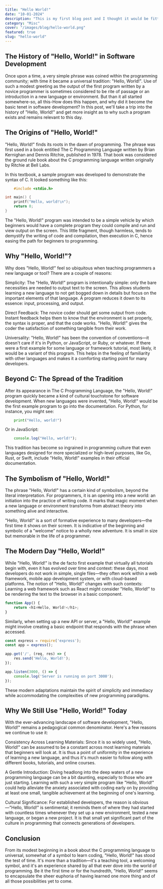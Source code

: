 ```yaml
---
title: "Hello World!"
date: "10-01-2024"
description: "This is my first blog post and I thought it would be fitting to write about the history of \"Hello, World!\" in software development. Many of us have written this simple program when learning a new programming language, but do you know where it originated from? In this post, we'll explore the history of \"Hello, World!\" and why it has become a tradition in software development."
category: "Misc"
cover: "/images/blog/hello-world.png"
featured: true
slug: "hello-world"
---
```


## The History of "Hello, World!" in Software Development

Once upon a time, a very simple phrase was coined within the programming community; with time it became a universal tradition: "Hello, World!". Use of such a modest greeting as the output of the first program written by a novice programmer is sometimes considered to be rite of passage or an introduction in a new language or environment. But than it all started somewhere-so, all this-How does this happen, and why did it become the basic tenet in software development? In this post, we'll take a trip into the history of "Hello, World!" and get more insight as to why such a program exists and remains relevant to this day.

## The Origins of "Hello, World!"

"Hello, World!" finds its roots in the dawn of programming. The phrase was first used in a book entitled The C Programming Language written by Brian Kernighan and Dennis Ritchie, published in 1978. That book was considered the ground rule book about the C programming language written originally by Ritchie at Bell Labs.

In this textbook, a sample program was developed to demonstrate the syntax of C. It looked something like this:

```c
    #include <stdio.h>

int main() {
    printf("Hello, world!\n");
    return 0;
}
```

The "Hello, World!" program was intended to be a simple vehicle by which beginners would have a complete program they could compile and run and view output on the screen. This little fragment, though harmless, tends to demystify the writing of code and compilation, then execution in C, hence easing the path for beginners to programming.

## Why "Hello, World!"?

Why does "Hello, World!" feel so ubiquitous when teaching programmers a new language or tool? There are a couple of reasons:

Simplicity: The "Hello, World!" program is intentionally simple: only the bare necessities are needed to output text to the screen. This allows students learning a new language to not get bogged down in details but focus on the important elements of that language. A program reduces it down to its essence: input, processing, and output.

Direct Feedback: The novice coder should get some output from code. Instant feedback helps them to know that the environment is set properly, the syntax is proper, and that the code works. "Hello, World!" gives the coder the satisfaction of something tangible from their work.

Universality: "Hello, World!" has been the convention of conventions—it doesn't care if it's in Python, or JavaScript, or Ruby, or whatever. If there were a first example for some language or framework tutorial, most likely, it would be a variant of this program. This helps in the feeling of familiarity with other languages and makes it a comforting starting point for many developers.

## Beyond C: The Spread of the Tradition

After its appearance in The C Programming Language, the "Hello, World!" program quickly became a kind of cultural touchstone for software development. When new languages were invented, "Hello, World!" would be the first example program to go into the documentation. For Python, for instance, you might see:

```python
    print("Hello, world!")
```

Or in JavaScript:

```javascript
    console.log("Hello, world!");
```

This tradition has become so ingrained in programming culture that even languages designed for more specialized or high-level purposes, like Go, Rust, or Swift, include "Hello, World!" examples in their official documentation.

## The Symbolism of "Hello, World!"

The phrase "Hello, World!" has a certain kind of symbolism, beyond the literal interpretation. For programmers, it is an opening into a new world: an initiation into the practice of writing code. It marks that magic moment when a new language or environment transforms from abstract theory into something alive and interactive.

"Hello, World!" is a sort of formative experience to many developers—the first time it shows on their screen. It is indicative of the beginning and symbolic of a "welcome" notice to a wholly new adventure. It is small in size but memorable in the life of a programmer.

## The Modern Day "Hello, World!"

While "Hello, World!" is the de facto first example that virtually all tutorials begin with, even it has evolved over time and context: these days, most developers do not work in simple, single files—they often work within a web framework, mobile app development system, or with cloud-based platforms. The notion of "Hello, World!" changes with such contexts: Learning a web framework such as React might consider "Hello, World!" to be rendering the text to the browser in a basic component.

```javascript
function App() {
    return <h1>Hello, World!</h1>;
}
```

Similarly, when setting up a new API or server, a "Hello, World!" example might involve creating a basic endpoint that responds with the phrase when accessed.

```javascript
const express = require('express');
const app = express();

app.get('/', (req, res) => {
    res.send('Hello, World!');
});

app.listen(3000, () => {
    console.log('Server is running on port 3000');
});
```

These modern adaptations maintain the spirit of simplicity and immediacy while accommodating the complexities of new programming paradigms.

## Why We Still Use "Hello, World!" Today

With the ever-advancing landscape of software development, "Hello, World!" remains a pedagogical common denominator. Here's a few reasons we continue to use it:

Consistency Across Learning Materials: Since it is so widely used, "Hello, World!" can be assumed to be a constant across most learning materials that beginners will look at. It is thus a point of uniformity in the experience of learning a new language, and thus it's much easier to follow along with different books, tutorials, and online courses.

A Gentle Introduction: Diving headlong into the deep waters of a new programming language can be a bit daunting, especially to those who are just starting. Learning with such a very simple program like "Hello, World!" could help alleviate the anxiety associated with coding early on by providing at least one small, tangible achievement at the beginning of one's learning.

Cultural Significance: For established developers, the reason is obvious—"Hello, World!" is sentimental; it reminds them of where they had started with countless times whenever they set up a new environment, tested a new language, or began a new project. It is that small yet significant part of the culture in programming that connects generations of developers.

## Conclusion

From its modest beginning in a book about the C programming language to universal, somewhat of a symbol to learn coding, "Hello, World!" has stood the test of time. It's more than a tradition—it's a teaching tool, a welcoming symbol, and it's an experience shared by all that ever dove into the world of programming. Be it the first time or for the hundredth, "Hello, World!" seems to encapsulate the sheer euphoria of having learned one more thing and of all those possibilities yet to come.
